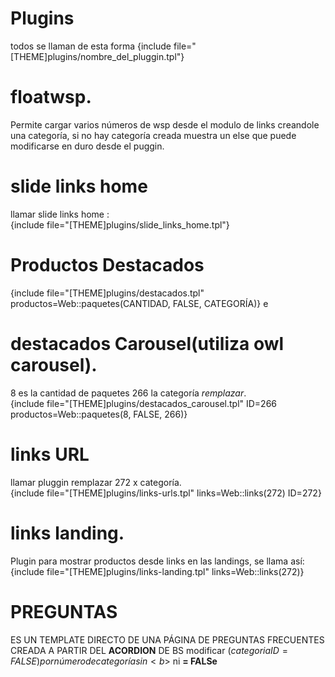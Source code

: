# Plugins
todos se llaman de esta forma {include file="[THEME]plugins/nombre_del_pluggin.tpl"}

# floatwsp.  
Permite cargar varios números de wsp desde el modulo de links creandole una categoría, si no hay categoría creada muestra un else que puede modificarse en duro desde el puggin.

# slide links home
llamar slide links home :  
{include file="[THEME]plugins/slide_links_home.tpl"}

# Productos Destacados
{include file="[THEME]plugins/destacados.tpl" productos=Web::paquetes(CANTIDAD, FALSE, CATEGORÍA)}
e
# destacados Carousel(utiliza owl carousel).  
8 es la cantidad de paquetes 266 la categoría *remplazar*.  
{include file="[THEME]plugins/destacados_carousel.tpl" ID=266 productos=Web::paquetes(8, FALSE, 266)}

# links URL
llamar pluggin remplazar 272 x categoría.  
{include file="[THEME]plugins/links-urls.tpl" links=Web::links(272) ID=272}

# links landing.   
Plugin para mostrar productos desde links en las landings, se llama así:
{include file="[THEME]plugins/links-landing.tpl" links=Web::links(272)}

# PREGUNTAS
ES UN TEMPLATE DIRECTO DE UNA PÁGINA DE PREGUNTAS FRECUENTES CREADA A PARTIR DEL <b>ACORDION</b> DE BS
modificar ($categoriaID = FALSE) por número de categoría sin <b>$</b> ni <b>= FALSe</b>

